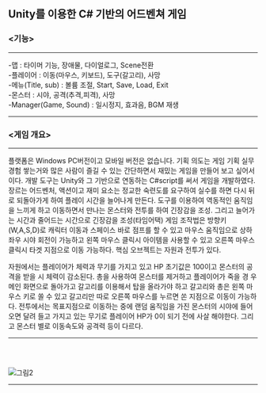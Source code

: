 ## Unity를 이용한 C# 기반의 어드벤쳐 게임</br>
### <기능></br>
***
-맵 : 타이머 기능, 장애물, 다이얼로그, Scene전환 </br>
-플레이어 : 이동(마우스, 키보드), 도구(갈고리), 사망</br>
-메뉴(Title, sub) : 볼륨 조절, Start, Save, Load, Exit</br>
-몬스터 : 시야, 공격(추격,피격), 사망</br>
-Manager(Game, Sound) : 일시정지, 효과음, BGM 재생</br>
***
### <게임 개요></br>
***
플랫폼은 Windows PC버전이고 모바일 버전은 없습니다. 기획 의도는 게임 기획 실무 경험 쌓는거와 많은 사람이 즐길 수 있는 간단하면서 재밌는 게임을 만들어 보고 싶어서이다. 개발 도구는 Unity와 그 기반으로 연동하는 C#script를 써서 게임을 개발하였다. 장르는 어드벤처, 액션이고 재미 요소는 정교한 숙련도를 요구하여 실수를 하면 다시 뒤로 되돌아가게 하여 플레이 시간을 늘어나게 만든다. 도구를 이용하여 역동적인 움직임을 느끼게 하고 이동하면서 만나는 몬스터와 전투를 하여 긴장감을 조성. 그리고 늘어가는 시간과 줄어드는 시간으로 긴장감을 조성(타임어택) 게임 조작법은 방향키(W,A,S,D)로 캐릭터 이동과 스페이스 바로 점프를 할 수 있고 마우스 움직임으로 상하좌우 시야 회전이 가능하고 왼쪽 마우스 클릭시 아이템을 사용할 수 있고 오른쪽 마우스 클릭시 타겟 지점으로 이동 가능하다. 핵심 오브젝트는 자원과 전투가 있다. 

자원에서는 플레이어가 체력과 무기를 가지고 있고 HP 초기값은 100이고 몬스터의 공격을 받을 시 체력이 감소된다. 총을 사용하여 몬스터를 제거하고 플레이어가 죽을 경
우 메인 화면으로 돌아가고 갈고리를 이용해서 탑을 올라가야 하고 갈고리와 총은 왼쪽 마우스 키로 쏠 수 있고 갈고리만 따로 오른쪽 마우스를 누르면 쏜 지점으로 이동이 가능하다.
전투에서는 목표지점으로 이동하는 중에 랜덤 움직임을 가진 몬스터의 시야에 들어오면 달려 들고 가지고 있는 무기로 플레이어 HP가 0이 되기 전에 사살 해야한다. 그리고 몬스터 별로 이동속도와 공격력 등이 다르다.
***
### <Block Diagram></br>

![그림2](https://user-images.githubusercontent.com/76779499/108964856-5dd4f280-76bf-11eb-9edf-224bcb1e42a1.png)
***